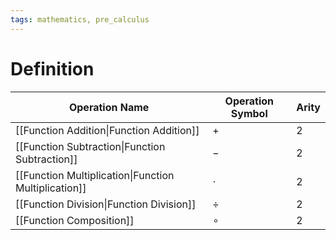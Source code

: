 ```yaml
---
tags: mathematics, pre_calculus
---
```


# Definition

| Operation Name                                       | Operation Symbol | Arity |
| ---------------------------------------------------- | ---------------- | ----- |
| [[Function Addition\|Function Addition]]             | $+$              | $2$   |
| [[Function Subtraction\|Function Subtraction]]       | $-$              | $2$   |
| [[Function Multiplication\|Function Multiplication]] | $\cdot$          | $2$   |
| [[Function Division\|Function Division]]             | $\div$           | $2$   |
| [[Function Composition]]                             | $\circ$          | $2$   | 
